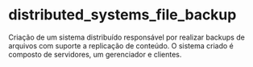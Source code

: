 # distributed_systems_file_backup
Criação de um sistema distribuído responsável por realizar backups de arquivos com suporte a replicação de conteúdo. O sistema criado é composto de servidores, um gerenciador e clientes.
